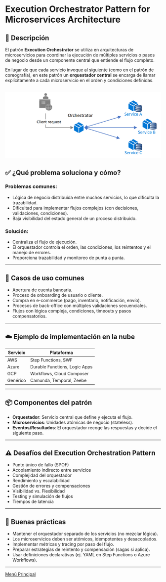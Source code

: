 # Execution Orchestrator Pattern for Microservices Architecture

## 🧩 Descripción

El patrón **Execution Orchestrator** se utiliza en arquitecturas de microservicios para coordinar la ejecución de múltiples servicios o pasos de negocio desde un componente central que entiende el flujo completo.

En lugar de que cada servicio invoque al siguiente (como en el patrón de coreografía), en este patrón un **orquestador central** se encarga de llamar explícitamente a cada microservicio en el orden y condiciones definidas.

![Execution Orchestrator Pattern for Microservices Architecture](../images/orchestrator.png)
---

## ✅ ¿Qué problema soluciona y cómo?

### Problemas comunes:
- Lógica de negocio distribuida entre muchos servicios, lo que dificulta la trazabilidad.
- Dificultad para implementar flujos complejos (con decisiones, validaciones, condiciones).
- Baja visibilidad del estado general de un proceso distribuido.

### Solución:
- Centraliza el flujo de ejecución.
- El orquestador controla el orden, las condiciones, los reintentos y el manejo de errores.
- Proporciona trazabilidad y monitoreo de punta a punta.

---

## 🎯 Casos de uso comunes

- Apertura de cuenta bancaria.
- Proceso de onboarding de usuario o cliente.
- Compra en e-commerce (pago, inventario, notificación, envío).
- Procesos de back-office con múltiples validaciones secuenciales.
- Flujos con lógica compleja, condiciones, timeouts y pasos compensatorios.

---

## ☁️ Ejemplo de implementación en la nube

| Servicio        | Plataforma                    |
|-----------------|-------------------------------|
| AWS             | Step Functions, SWF           |
| Azure           | Durable Functions, Logic Apps |
| GCP             | Workflows, Cloud Composer     |
| Genérico        | Camunda, Temporal, Zeebe      |

---

## 📦 Componentes del patrón

- **Orquestador**: Servicio central que define y ejecuta el flujo.
- **Microservicios**: Unidades atómicas de negocio (stateless).
- **Eventos/Resultados**: El orquestador recoge las respuestas y decide el siguiente paso.

---

## ⚠️ Desafíos del Execution Orchestration Pattern
- Punto único de fallo (SPOF)
- Acoplamiento indirecto entre servicios
- Complejidad del orquestador
- Rendimiento y escalabilidad
- Gestión de errores y compensaciones
- Visibilidad vs. Flexibilidad
- Testing y simulación de flujos
- Tiempos de latencia

---

## 🧠 Buenas prácticas
- Mantener el orquestador separado de los servicios (no mezclar lógica).
- Los microservicios deben ser atómicos, idempotentes y desacoplados.
- Implementar métricas y tracing por paso del flujo.
- Preparar estrategias de reintento y compensación (sagas si aplica).
- Usar definiciones declarativas (ej. YAML en Step Functions o Azure Workflows).

---

[Menú Principal](https://github.com/wilfredoha/cloud-architecture-patterns)
